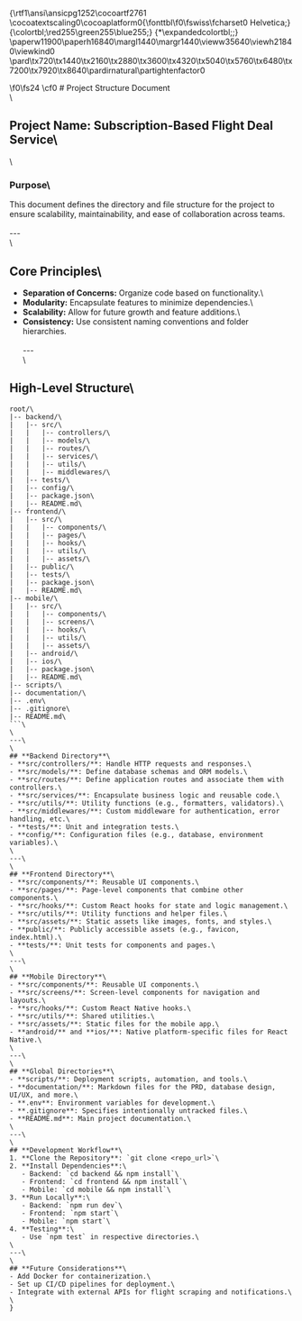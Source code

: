 {\rtf1\ansi\ansicpg1252\cocoartf2761
\cocoatextscaling0\cocoaplatform0{\fonttbl\f0\fswiss\fcharset0 Helvetica;}
{\colortbl;\red255\green255\blue255;}
{\*\expandedcolortbl;;}
\paperw11900\paperh16840\margl1440\margr1440\vieww35640\viewh21840\viewkind0
\pard\tx720\tx1440\tx2160\tx2880\tx3600\tx4320\tx5040\tx5760\tx6480\tx7200\tx7920\tx8640\pardirnatural\partightenfactor0

\f0\fs24 \cf0 # Project Structure Document\
\
## **Project Name:** Subscription-Based Flight Deal Service\
\
### **Purpose**\
This document defines the directory and file structure for the project to ensure scalability, maintainability, and ease of collaboration across teams.\
\
---\
\
## **Core Principles**\
- **Separation of Concerns:** Organize code based on functionality.\
- **Modularity:** Encapsulate features to minimize dependencies.\
- **Scalability:** Allow for future growth and feature additions.\
- **Consistency:** Use consistent naming conventions and folder hierarchies.\
\
---\
\
## **High-Level Structure**\
```\
root/\
|-- backend/\
|   |-- src/\
|   |   |-- controllers/\
|   |   |-- models/\
|   |   |-- routes/\
|   |   |-- services/\
|   |   |-- utils/\
|   |   |-- middlewares/\
|   |-- tests/\
|   |-- config/\
|   |-- package.json\
|   |-- README.md\
|-- frontend/\
|   |-- src/\
|   |   |-- components/\
|   |   |-- pages/\
|   |   |-- hooks/\
|   |   |-- utils/\
|   |   |-- assets/\
|   |-- public/\
|   |-- tests/\
|   |-- package.json\
|   |-- README.md\
|-- mobile/\
|   |-- src/\
|   |   |-- components/\
|   |   |-- screens/\
|   |   |-- hooks/\
|   |   |-- utils/\
|   |   |-- assets/\
|   |-- android/\
|   |-- ios/\
|   |-- package.json\
|   |-- README.md\
|-- scripts/\
|-- documentation/\
|-- .env\
|-- .gitignore\
|-- README.md\
```\
\
---\
\
## **Backend Directory**\
- **src/controllers/**: Handle HTTP requests and responses.\
- **src/models/**: Define database schemas and ORM models.\
- **src/routes/**: Define application routes and associate them with controllers.\
- **src/services/**: Encapsulate business logic and reusable code.\
- **src/utils/**: Utility functions (e.g., formatters, validators).\
- **src/middlewares/**: Custom middleware for authentication, error handling, etc.\
- **tests/**: Unit and integration tests.\
- **config/**: Configuration files (e.g., database, environment variables).\
\
---\
\
## **Frontend Directory**\
- **src/components/**: Reusable UI components.\
- **src/pages/**: Page-level components that combine other components.\
- **src/hooks/**: Custom React hooks for state and logic management.\
- **src/utils/**: Utility functions and helper files.\
- **src/assets/**: Static assets like images, fonts, and styles.\
- **public/**: Publicly accessible assets (e.g., favicon, index.html).\
- **tests/**: Unit tests for components and pages.\
\
---\
\
## **Mobile Directory**\
- **src/components/**: Reusable UI components.\
- **src/screens/**: Screen-level components for navigation and layouts.\
- **src/hooks/**: Custom React Native hooks.\
- **src/utils/**: Shared utilities.\
- **src/assets/**: Static files for the mobile app.\
- **android/** and **ios/**: Native platform-specific files for React Native.\
\
---\
\
## **Global Directories**\
- **scripts/**: Deployment scripts, automation, and tools.\
- **documentation/**: Markdown files for the PRD, database design, UI/UX, and more.\
- **.env**: Environment variables for development.\
- **.gitignore**: Specifies intentionally untracked files.\
- **README.md**: Main project documentation.\
\
---\
\
## **Development Workflow**\
1. **Clone the Repository**: `git clone <repo_url>`\
2. **Install Dependencies**:\
   - Backend: `cd backend && npm install`\
   - Frontend: `cd frontend && npm install`\
   - Mobile: `cd mobile && npm install`\
3. **Run Locally**:\
   - Backend: `npm run dev`\
   - Frontend: `npm start`\
   - Mobile: `npm start`\
4. **Testing**:\
   - Use `npm test` in respective directories.\
\
---\
\
## **Future Considerations**\
- Add Docker for containerization.\
- Set up CI/CD pipelines for deployment.\
- Integrate with external APIs for flight scraping and notifications.\
\
}